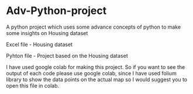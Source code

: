 # Adv-Python-project

A python project which uses some advance concepts of python to make some insights on Housing dataset

Excel file - Housing dataset

Pyhton file - Project based on the Housing dataset

I have used google colab for making this project. So if you want to see the output of each code please use google colab, since I have used folium library to show the data points on the actual map so I would suggest you to open this file in colab.
